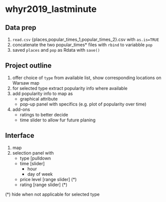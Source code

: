 # whyr2019_lastminute

## Data prep
1. `read.csv` {places,popular_times_1,popular_times_2}.csv with `as.is=TRUE`
2. concatenate the two popular_times* files with `rbind` to variabble `pop`
3. saved `places` and `pop` as Rdata with `save()`

## Project outline
1. offer choice of `type` from available list, show corresponding locations on Warsaw map
2. for selected type extract popularity info where available
3. add popularity info to map as
   - graphical attribute
   - pop-up panel with specifics (e.g. plot of popularity over time)
4. add-ons
   - ratings to better decide
   - time slider to allow fur future planing
   
## Interface
1. map
2. selection panel with
    - type [pulldown
    - time [slider]
        - hour
        - day of week
    - price level [range slider]   (*)
    - rating [range slider]   (*)
    
 (*) hide when not applicable for selected type
